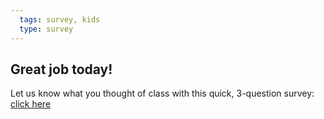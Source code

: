 ```yaml
---
  tags: survey, kids  
  type: survey
---
```


## Great job today!

Let us know what you thought of class with this quick, 3-question survey: [click here](https://docs.google.com/forms/d/1WT_ZCaZl3nlC3HZAM5_z82Yq7PwYiYrIFINgHBlVjTQ/viewform?usp=send_form)